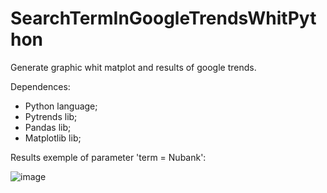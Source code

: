# SearchTermInGoogleTrendsWhitPython
Generate graphic whit matplot and results of google trends.

Dependences:
  * Python language;
  * Pytrends lib;
  * Pandas lib;
  * Matplotlib lib;

Results exemple of parameter 'term = Nubank':

![image](https://user-images.githubusercontent.com/57879409/131341765-7505abc4-1c3d-4aa0-8686-c7ab3cd4f6df.png)



